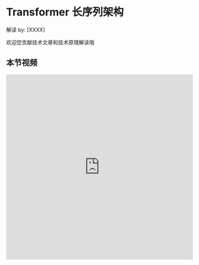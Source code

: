 <!--Copyright © ZOMI 适用于[License](https://github.com/Infrasys-AI/AIInfra)版权许可-->

# Transformer 长序列架构

解读 by: [XXXX]

欢迎您贡献技术文章和技术原理解读哦

## 本节视频

<html>
<iframe src="https://player.bilibili.com/player.html?isOutside=true&aid=114699416965951&bvid=BV16PN6z6ELg&cid=30551640951&p=1&as_wide=1&high_quality=1&danmaku=0&t=30&autoplay=0" width="100%" height="500" scrolling="no" border="0" frameborder="no" framespacing="0" allowfullscreen="true"> </iframe>
</html>
